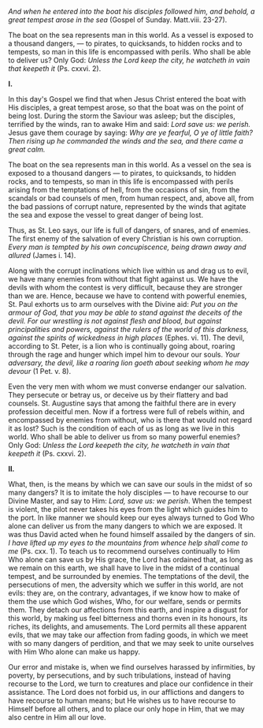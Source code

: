 
*And when he entered into the boat his disciples followed him, and behold, a great tempest arose in the sea* (Gospel of Sunday. Matt.viii. 23-27).

The boat on the sea represents man in this world. As a vessel is exposed to a thousand dangers, — to pirates, to quicksands, to hidden rocks and to tempests, so man in this life is encompassed with perils. Who shall be able to deliver us? Only God: *Unless the Lord keep the city, he watcheth in vain that keepeth it* (Ps. cxxvi. 2).

**I\.**

In this day\'s Gospel we find that when Jesus Christ entered the boat with His disciples, a great tempest arose, so that the boat was on the point of being lost. During the storm the Saviour was asleep; but the disciples, terrified by the winds, ran to awake Him and said: *Lord save us: we perish.* Jesus gave them courage by saying: *Why are ye fearful, O ye of little faith? Then rising up he commanded the winds and the sea, and there came a great calm.*

The boat on the sea represents man in this world. As a vessel on the sea is exposed to a thousand dangers — to pirates, to quicksands, to hidden rocks, and to tempests, so man in this life is encompassed with perils arising from the temptations of hell, from the occasions of sin, from the scandals or bad counsels of men, from human respect, and, above all, from the bad passions of corrupt nature, represented by the winds that agitate the sea and expose the vessel to great danger of being lost.

Thus, as St. Leo says, our life is full of dangers, of snares, and of enemies. The first enemy of the salvation of every Christian is his own corruption. *Every man is tempted by his own concupiscence, being drawn away and allured* (James i. 14).

Along with the corrupt inclinations which live within us and drag us to evil, we have many enemies from without that fight against us. We have the devils with whom the contest is very difficult, because they are stronger than we are. Hence, because we have to contend with powerful enemies, St. Paul exhorts us to arm ourselves with the Divine aid: *Put you on the armour of God, that you may be able to stand against the deceits of the devil. For our wrestling is not against flesh and blood, but against principalities and powers, against the rulers of the world of this darkness, against the spirits of wickedness in high places* (Ephes. vi. 11). The devil, according to St. Peter, is a lion who is continually going about, roaring through the rage and hunger which impel him to devour our souls. *Your adversary, the devil, like a roaring lion goeth about seeking whom he may devour* (1 Pet. v. 8).

Even the very men with whom we must converse endanger our salvation. They persecute or betray us, or deceive us by their flattery and bad counsels. St. Augustine says that among the faithful there are in every profession deceitful men. Now if a fortress were full of rebels within, and encompassed by enemies from without, who is there that would not regard it as lost? Such is the condition of each of us as long as we live in this world. Who shall be able to deliver us from so many powerful enemies? Only God: *Unless the Lord keepeth the city, he watcheth in vain that keepeth it* (Ps. cxxvi. 2).

**II\.**

What, then, is the means by which we can save our souls in the midst of so many dangers? It is to imitate the holy disciples — to have recourse to our Divine Master, and say to Him: *Lord, save us: we perish*. When the tempest is violent, the pilot never takes his eyes from the light which guides him to the port. In like manner we should keep our eyes always turned to God Who alone can deliver us from the many dangers to which we are exposed. It was thus David acted when he found himself assailed by the dangers of sin. *I have lifted up my eyes to the mountains from whence help shall come to me* (Ps. cxx. 1). To teach us to recommend ourselves continually to Him Who alone can save us by His grace, the Lord has ordained that, as long as we remain on this earth, we shall have to live in the midst of a continual tempest, and be surrounded by enemies. The temptations of the devil, the persecutions of men, the adversity which we suffer in this world, are not evils: they are, on the contrary, advantages, if we know how to make of them the use which God wishes, Who, for our welfare, sends or permits them. They detach our affections from this earth, and inspire a disgust for this world, by making us feel bitterness and thorns even in its honours, its riches, its delights, and amusements. The Lord permits all these apparent evils, that we may take our affection from fading goods, in which we meet with so many dangers of perdition, and that we may seek to unite ourselves with Him Who alone can make us happy.

Our error and mistake is, when we find ourselves harassed by infirmities, by poverty, by persecutions, and by such tribulations, instead of having recourse to the Lord, we turn to creatures and place our confidence in their assistance. The Lord does not forbid us, in our afflictions and dangers to have recourse to human means; but He wishes us to have recourse to Himself before all others, and to place our only hope in Him, that we may also centre in Him all our love.

